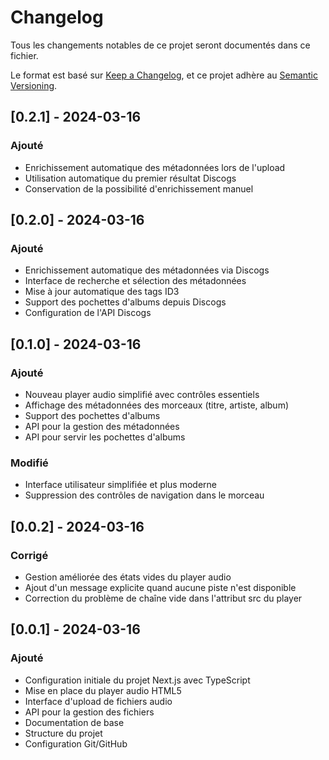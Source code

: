 # Changelog
Tous les changements notables de ce projet seront documentés dans ce fichier.

Le format est basé sur [Keep a Changelog](https://keepachangelog.com/fr/1.1.0/),
et ce projet adhère au [Semantic Versioning](https://semver.org/spec/v2.0.0.html).

## [0.2.1] - 2024-03-16

### Ajouté
- Enrichissement automatique des métadonnées lors de l'upload
- Utilisation automatique du premier résultat Discogs
- Conservation de la possibilité d'enrichissement manuel

## [0.2.0] - 2024-03-16

### Ajouté
- Enrichissement automatique des métadonnées via Discogs
- Interface de recherche et sélection des métadonnées
- Mise à jour automatique des tags ID3
- Support des pochettes d'albums depuis Discogs
- Configuration de l'API Discogs

## [0.1.0] - 2024-03-16

### Ajouté
- Nouveau player audio simplifié avec contrôles essentiels
- Affichage des métadonnées des morceaux (titre, artiste, album)
- Support des pochettes d'albums
- API pour la gestion des métadonnées
- API pour servir les pochettes d'albums

### Modifié
- Interface utilisateur simplifiée et plus moderne
- Suppression des contrôles de navigation dans le morceau

## [0.0.2] - 2024-03-16

### Corrigé
- Gestion améliorée des états vides du player audio
- Ajout d'un message explicite quand aucune piste n'est disponible
- Correction du problème de chaîne vide dans l'attribut src du player

## [0.0.1] - 2024-03-16

### Ajouté
- Configuration initiale du projet Next.js avec TypeScript
- Mise en place du player audio HTML5
- Interface d'upload de fichiers audio
- API pour la gestion des fichiers
- Documentation de base
- Structure du projet
- Configuration Git/GitHub 